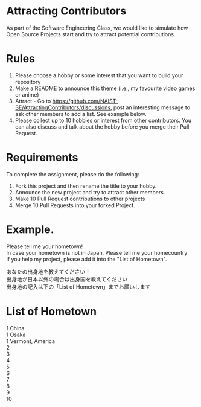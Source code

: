 # Attracting Contributors
As part of the Software Engineering Class, we would like to simulate how Open Source Projects start and try to attract potential contributions.

# Rules

1. Please choose a hobby or some interest that you want to build your repository
2. Make a README to announce this theme (i.e., my favourite video games or anime)
3. Attract - Go to https://github.com/NAIST-SE/AttractingContributors/discussions, post an interesting message to ask other members to add a list. See example below.
4. Please collect up to 10 hobbies or interest from other contributors. You can also discuss and talk about the hobby before you merge their Pull Request.

# Requirements
To complete the assignment, please do the following:
1. Fork this project and then rename the title to your hobby. 
2. Announce the new project and try to attract other members.
3. Make 10 Pull Request contributions to other projects
4. Merge 10 Pull Requests into your forked Project.

# Example. 

Please tell me your hometown!</br>
In case your hometown is not in Japan, Please tell me your homecountry</br>
If you help my project, please add it into the "List of Hometown".</br>

あなたの出身地を教えてください！</br>
出身地が日本以外の場合は出身国を教えてください</br>
出身地の記入は下の「List of Hometown」までお願いします</br>

# List of Hometown
1 China</br>
1 Osaka</br>
1 Vermont, America</br>
2</br>
3</br>
4</br>
5</br>
6</br>
7</br>
8</br>
9</br>
10</br>
